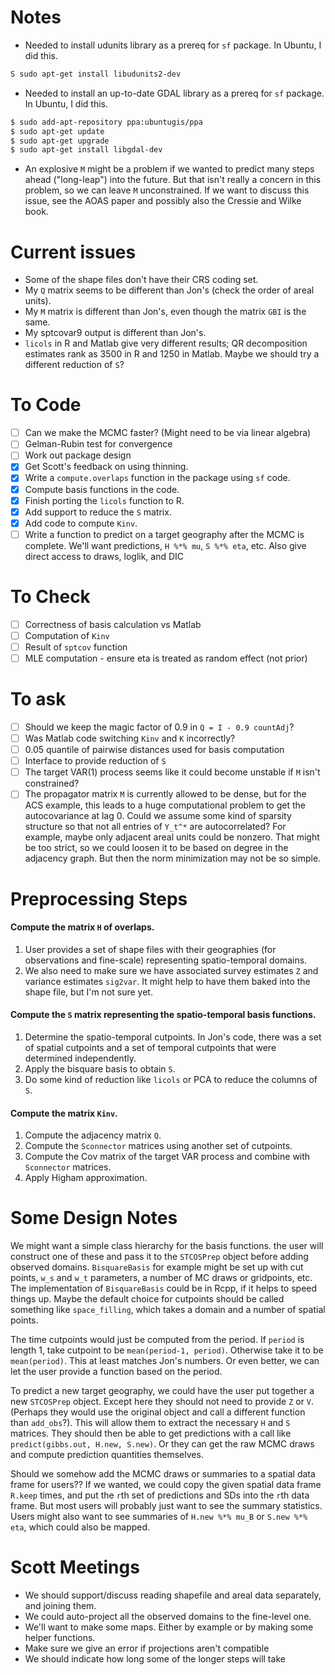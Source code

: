 # Notes
* Needed to install udunits library as a prereq for `sf` package. In Ubuntu, I
did this.
``` bash
S sudo apt-get install libudunits2-dev
```
* Needed to install an up-to-date GDAL library as a prereq for `sf` package.
In Ubuntu, I did this.
``` bash
$ sudo add-apt-repository ppa:ubuntugis/ppa
$ sudo apt-get update
$ sudo apt-get upgrade
$ sudo apt-get install libgdal-dev
```

* An explosive `M` might be a problem if we wanted to predict many steps ahead
("long-leap") into the future. But that isn't really a concern in this problem,
so we can leave `M` unconstrained. If we want to discuss this issue, see the
AOAS paper and possibly also the Cressie and Wilke book.

# Current issues
* Some of the shape files don't have their CRS coding set.
* My `Q` matrix seems to be different than Jon's (check the order of areal units).
* My `M` matrix is different than Jon's, even though the matrix `GBI` is the same.
* My sptcovar9 output is different than Jon's.
* `licols` in R and Matlab give very different results; QR decomposition estimates
  rank as 3500 in R and 1250 in Matlab. Maybe we should try a different reduction
  of `S`?

# To Code
- [ ] Can we make the MCMC faster? (Might need to be via linear algebra)
- [ ] Gelman-Rubin test for convergence
- [ ] Work out package design
- [x] Get Scott's feedback on using thinning.
- [x] Write a `compute.overlaps` function in the package using `sf` code.
- [x] Compute basis functions in the code.
- [x] Finish porting the `licols` function to R.
- [x] Add support to reduce the `S` matrix.
- [x] Add code to compute `Kinv`.
- [ ] Write a function to predict on a target geography after the MCMC is
      complete. We'll want predictions, `H %*% mu`, `S %*% eta`, etc. Also
      give direct access to draws, loglik, and DIC

# To Check
- [ ] Correctness of basis calculation vs Matlab
- [ ] Computation of `Kinv`
- [ ] Result of `sptcov` function
- [ ] MLE computation - ensure eta is treated as random effect (not prior)

# To ask
- [ ] Should we keep the magic factor of 0.9 in `Q = I - 0.9 countAdj`?
- [ ] Was Matlab code switching `Kinv` and `K` incorrectly?
- [ ] 0.05 quantile of pairwise distances used for basis computation
- [ ] Interface to provide reduction of `S`
- [ ] The target VAR(1) process seems like it could become unstable if `M` isn't constrained?
- [ ] The propagator matrix `M` is currently allowed to be dense, but for the ACS example, this
	leads to a huge computational problem to get the autocovariance at lag 0. Could we assume
	some kind of sparsity structure so that not all entries of `Y_t^*` are autocorrelated? For
	example, maybe only adjacent areal units could be nonzero. That might be too strict, so
	we could loosen it to be based on degree in the adjacency graph. But then the norm
	minimization may not be so simple.

# Preprocessing Steps
#### Compute the matrix `H` of overlaps.
1. User provides a set of shape files with their geographies (for observations
   and fine-scale) representing spatio-temporal domains.
2. We also need to make sure we have associated survey estimates `Z` and
   variance estimates `sig2var`. It might help to have them baked into the
   shape file, but I'm not sure yet.

#### Compute the `S` matrix representing the spatio-temporal basis functions.
1. Determine the spatio-temporal cutpoints. In Jon's code, there was a set
   of spatial cutpoints and a set of temporal cutpoints that were determined
   independently.
2. Apply the bisquare basis to obtain `S`.
3. Do some kind of reduction like `licols` or PCA to reduce the columns
   of `S`.

#### Compute the matrix `Kinv`.
1. Compute the adjacency matrix `Q`.
2. Compute the `Sconnector` matrices using another set of cutpoints.
3. Compute the Cov matrix of the target VAR process and combine with
  `Sconnector` matrices.
4. Apply Higham approximation.

# Some Design Notes
We might want a simple class hierarchy for the basis functions. the user will
construct one of these and pass it to the `STCOSPrep` object before adding
observed domains. `BisquareBasis` for example might be set up with cut points,
`w_s` and `w_t` parameters, a number of MC draws or gridpoints, etc. The
implementation of `BisquareBasis` could be in Rcpp, if it helps to speed things up.
Maybe the default choice for cutpoints should be called something like
`space_filling`, which takes a domain and a number of spatial points.

The time cutpoints would just be computed from the period. If `period` is
length 1, take cutpoint to be `mean(period-1, period)`. Otherwise take it
to be `mean(period)`. This at least matches Jon's numbers. Or even better,
we can let the user provide a function based on the period.

To predict a new target geography, we could have the user put together a new
`STCOSPrep` object. Except here they should not need to provide `Z` or `V`.
(Perhaps they would use the original object and call a different function
than `add_obs`?). This will allow them to extract the necessary `H` and `S`
matrices. They should then be able to get predictions with a call like
`predict(gibbs.out, H.new, S.new)`. Or they can get the raw MCMC draws
and compute prediction quantities themselves.

Should we somehow add the MCMC draws or summaries to a spatial data frame
for users?? If we wanted, we could copy the given spatial data frame `R.keep`
times, and put the `r`th set of predictions and SDs into the `r`th data frame.
But most users will probably just want to see the summary statistics. Users
might also want to see summaries of `H.new %*% mu_B` or `S.new %*% eta`, which
could also be mapped.

# Scott Meetings
* We should support/discuss reading shapefile and areal data separately, and joining them.
* We could auto-project all the observed domains to the fine-level one.
* We'll want to make some maps. Either by example or by making some helper functions.
* Make sure we give an error if projections aren't compatible
* We should indicate how long some of the longer steps will take
